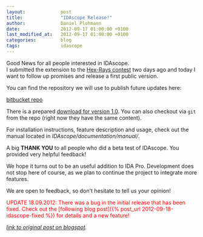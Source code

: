 ```yaml
---
layout:             post
title:              "IDAscope Release!"
author:             Daniel Plohmann
date:               2012-09-17 01:00:00 +0100
last_modified_at:   2012-09-17 01:00:00 +0100
categories:         blog
tags:               idascope
---
```


Good News for all people interested in IDAscope.  
I submitted the extension to the [Hex-Rays contest][ida contest] two days ago and today I want to follow up promises and release a first public version. 
 
You can find the repository we will use to publish future updates here: 
 
[bitbucket repo][bitbucket repo]
 
There is a prepared [download for version 1.0][bitbucket zip]. You can also checkout via `git` from the repo (right now they have the same content). 
 
For installation instructions, feature description and usage, check out the manual located in *IDAscope/documentation/manual/*. 
 
A big **THANK YOU** to all people who did a beta test of IDAscope. You provided very helpful feedback!  
 
We hope it turns out to be an useful addition to IDA Pro. Development does not stop here of course, as we plan to continue the project to integrate more features. 
 
We are open to feedback, so don't hesitate to tell us your opinion! 
 
<span style="color: red;">UPDATE 18.09.2012: There was a bug in the initial release that has been fixed. Check out the [following blog post]({% post_url 2012-09-18-idascope-fixed %}) for details and a new feature!</span>

*[link to original post on blogspot][blogspot post].*

[ida contest]: http://www.hex-rays.com/contests/index.shtml
[bitbucket repo]: https://bitbucket.org/daniel_plohmann/simplifire.idascope/
[bitbucket zip]: https://bitbucket.org/daniel_plohmann/simplifire.idascope/downloads/IDAscope_v_1_0.zip
[blogspot post]: https://pnx-tf.blogspot.com/2012/09/idascope-release.html